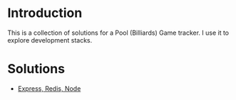 # Introduction #

This is a collection of solutions for a Pool (Billiards) Game tracker. I use it to explore development stacks.

# Solutions #

* [Express, Redis, Node](ern)
